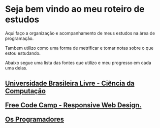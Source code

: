 <h1>Seja bem vindo ao meu roteiro de estudos</h1>

Aqui faço a organização e acompanhamento de meus estudos na área de programação.

Tambem utilizo como uma forma de metrificar e tomar notas sobre o que estou estudando.

Abaixo segue uma lista das fontes que utilizo e meu progresso em cada uma delas.
<h2>

[Universidade Brasileira Livre  - Ciência da Computação](https://github.com/ValdineiJunior/roteiro-de-estudos/issues/1)

[Free Code Camp - Responsive Web Design.](https://github.com/ValdineiJunior/roteiro-de-estudos/issues/2)

[Os Programadores](https://github.com/ValdineiJunior/roteiro-de-estudos/issues/3)

</h2>
